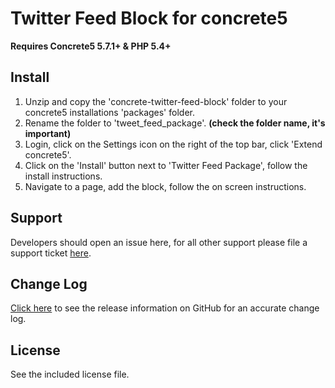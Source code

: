 # Twitter Feed Block for concrete5
**Requires Concrete5 5.7.1+ & PHP 5.4+**
## Install
1. Unzip and copy the 'concrete-twitter-feed-block' folder to your concrete5 installations 'packages' folder.
3. Rename the folder to 'tweet\_feed\_package'.  **(check the folder name, it's important)**
2. Login, click on the Settings icon on the right of the top bar, click 'Extend concrete5'.
3. Click on the 'Install' button next to 'Twitter Feed Package', follow the install instructions.
5. Navigate to a page, add the block, follow the on screen instructions.

## Support
Developers should open an issue here, for all other support please file a support ticket [here](https://c5labs.com/support?addon=Twitter+Feed).

## Change Log
[Click here](https://github.com/olsgreen/concrete-twitter-feed-block/releases) to see the release information on GitHub for an accurate change log.

## License
See the included license file.
